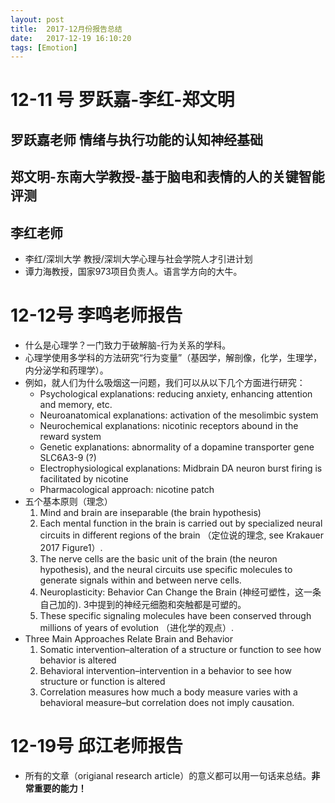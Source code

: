 ```yaml
---
layout: post
title:  2017-12月份报告总结
date:   2017-12-19 16:10:20
tags: [Emotion]
---
```


# 12-11 号 罗跃嘉-李红-郑文明

## 罗跃嘉老师 情绪与执行功能的认知神经基础

## 郑文明-东南大学教授-基于脑电和表情的人的关键智能评测  
 
## 李红老师
* 李红/深圳大学 教授/深圳大学心理与社会学院人才引进计划
* 谭力海教授，国家973项目负责人。语言学方向的大牛。


# 12-12号 李鸣老师报告

* 什么是心理学？一门致力于破解脑-行为关系的学科。
* 心理学使用多学科的方法研究“行为变量”（基因学，解剖像，化学，生理学，内分泌学和药理学）。
* 例如，就人们为什么吸烟这一问题，我们可以从以下几个方面进行研究：
  * Psychological explanations: reducing anxiety, enhancing attention and memory, etc.
  * Neuroanatomical explanations: activation of the mesolimbic system
  * Neurochemical explanations: nicotinic receptors abound in the reward system
  * Genetic explanations: abnormality of a dopamine transporter gene SLC6A3-9 (?)
  * Electrophysiological explanations: Midbrain DA neuron burst firing is facilitated by nicotine
  * Pharmacological approach: nicotine patch
* 五个基本原则（理念）
  1. Mind and brain are inseparable (the brain hypothesis)
  2. Each mental function in the brain is carried out by specialized neural circuits in different regions of the brain （定位说的理念, see Krakauer 2017 Figure1）.
  3. The nerve cells are the basic unit of the brain (the
neuron hypothesis), and the neural circuits use specific molecules to generate signals within and between nerve cells.
  4. Neuroplasticity: Behavior Can Change the Brain (神经可塑性，这一条自己加的). 3中提到的神经元细胞和突触都是可塑的。
  5. These specific signaling molecules have been conserved through millions of years of evolution （进化学的观点）.
* Three Main Approaches Relate Brain and Behavior
  1. Somatic intervention–alteration of a structure or function to see how behavior is altered
  2. Behavioral intervention–intervention in a behavior to see how structure or function is altered
  3. Correlation measures how much a body measure varies with a behavioral measure–but correlation does not imply causation.

# 12-19号 邱江老师报告

* 所有的文章（origianal research article）的意义都可以用一句话来总结。**非常重要的能力！**
